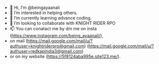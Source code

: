 - 👋 Hi, I’m @beingayaanali
- 👀 I’m interested in helping others.
- 🌱 I’m currently learning advance coding.
- 💞️ I’m looking to collaborate with KNIGHT RIDER RPO
- 📫 You can conatact me by dm me on insta (https://www.instagram.com/being_ayaanali/), 
- on mail (https://mail.google.com/mail/u/?authuser=knightriderpro@gmail.com) (https://mail.google.com/mail/u/?authuser=redkapindia3@gmail.com)
- or on my website (https://5f8124aba995e.site123.me/). 

<!---
beingayaanali/beingayaanali is a ✨ special ✨ repository because its `README.md` (this file) appears on your GitHub profile.
You can click the Preview link to take a look at your changes.
--->
